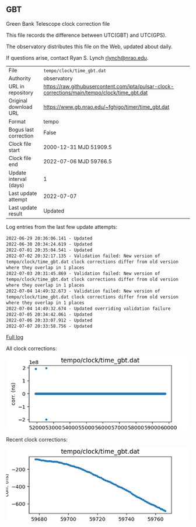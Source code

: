 
## GBT

Green Bank Telescope clock correction file

This file records the difference between UTC(GBT) and UTC(GPS).

The observatory distributes this file on the Web, updated about daily.

If questions arise, contact Ryan S. Lynch <rlynch@nrao.edu>.

|     |     |
|:--- |:--- |
| File | `tempo/clock/time_gbt.dat` |
| Authority | observatory |
| URL in repository | <https://raw.githubusercontent.com/ipta/pulsar-clock-corrections/main/tempo/clock/time_gbt.dat> |
| Original download URL | <https://www.gb.nrao.edu/~fghigo/timer/time_gbt.dat> |
| Format | tempo |
| Bogus last correction | False |
| Clock file start | 2000-12-31 MJD 51909.5 |
| Clock file end | 2022-07-06 MJD 59766.5 |
| Update interval (days) | 1 |
| Last update attempt | 2022-07-07 |
| Last update result | Updated |

Log entries from the last few update attempts:
```
2022-06-29 20:36:06.141 - Updated
2022-06-30 20:34:24.619 - Updated
2022-07-01 20:35:04.541 - Updated
2022-07-02 20:32:17.135 - Validation failed: New version of tempo/clock/time_gbt.dat clock corrections differ from old version where they overlap in 1 places
2022-07-03 20:31:45.869 - Validation failed: New version of tempo/clock/time_gbt.dat clock corrections differ from old version where they overlap in 1 places
2022-07-04 14:49:32.673 - Validation failed: New version of tempo/clock/time_gbt.dat clock corrections differ from old version where they overlap in 1 places
2022-07-04 14:49:32.674 - Updated overriding validation failure
2022-07-05 20:34:42.061 - Updated
2022-07-06 20:33:07.912 - Updated
2022-07-07 20:33:58.756 - Updated
```
[Full log](https://raw.githubusercontent.com/ipta/pulsar-clock-corrections/main/log/tempo/clock/time_gbt.dat.log)


All clock corrections:

![plot of all clock corrections](time_gbt.dat.png "All corrections")

Recent clock corrections:

![plot of recent clock corrections](time_gbt.dat.short.png "Recent corrections")

